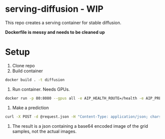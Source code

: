 # serving-diffusion - WIP

This repo creates a serving container for stable diffusion.

**Dockerfile is messy and needs to be cleaned up**

# Setup

1. Clone repo
1. Build container

  ```bash
  docker build . -t diffusion
  ```
1. Run container. Needs GPUs.

  ```bash
  docker run -p 80:8080 --gpus all -e AIP_HEALTH_ROUTE=/health -e AIP_PREDICT_ROUTE=/predict diffusion -d
  ```

1. Make a prediction

  ```bash
  curl -X POST -d @request.json -H "Content-Type: application/json; charset=utf-8" localhost/predict >> response.json
  ```
  
 1. The result is a json containing a base64 encoded image of the grid samples, not the actual images.
